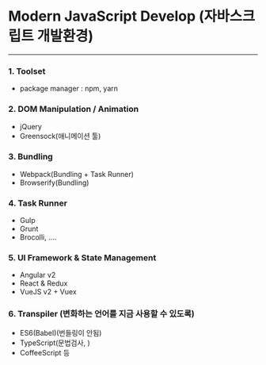 # Modern JavaScript Develop (자바스크립트 개발환경)
---

### 1. Toolset
- package manager : npm, yarn

### 2. DOM Manipulation / Animation
- jQuery
- Greensock(애니메이션 툴)

### 3. Bundling
- Webpack(Bundling + Task Runner)
- Browserify(Bundling)

### 4. Task Runner
- Gulp
- Grunt
- Brocolli, ....  

### 5. UI Framework & State Management
- Angular v2
- React & Redux
- VueJS v2 + Vuex

### 6. Transpiler (변화하는 언어를 지금 사용할 수 있도록)
- ES6(Babel)(번들링이 안됨)
- TypeScript(문법검사, )
- CoffeeScript 등
